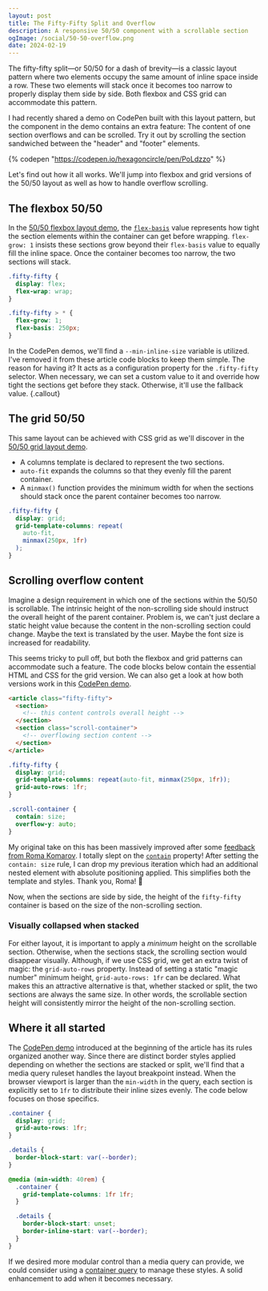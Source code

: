 ```yaml
---
layout: post
title: The Fifty-Fifty Split and Overflow
description: A responsive 50/50 component with a scrollable section
ogImage: /social/50-50-overflow.png
date: 2024-02-19
---
```


The fifty-fifty split—or 50/50 for a dash of brevity—is a classic layout pattern where two elements occupy the same amount of inline space inside a row. These two elements will stack once it becomes too narrow to properly display them side by side. Both flexbox and CSS grid can accommodate this pattern.

I had recently shared a demo on CodePen built with this layout pattern, but the component in the demo contains an extra feature: The content of one section overflows and can be scrolled. Try it out by scrolling the section sandwiched between the "header" and "footer" elements.

{% codepen "https://codepen.io/hexagoncircle/pen/PoLdzzo" %}

Let's find out how it all works. We'll jump into flexbox and grid versions of the 50/50 layout as well as how to handle overflow scrolling.

## The flexbox 50/50

In the [50/50 flexbox layout demo](https://codepen.io/hexagoncircle/pen/YzgdVEp), the <a href="https://developer.mozilla.org/en-US/docs/Web/CSS/flex-basis">`flex-basis`</a> value represents how tight the section elements within the container can get before wrapping. `flex-grow: 1` insists these sections grow beyond their `flex-basis` value to equally fill the inline space. Once the container becomes too narrow, the two sections will stack.

```scss
.fifty-fifty {
  display: flex;
  flex-wrap: wrap;
}

.fifty-fifty > * {
  flex-grow: 1;
  flex-basis: 250px;
}
```

In the CodePen demos, we'll find a `--min-inline-size` variable is utilized. I've removed it from these article code blocks to keep them simple. The reason for having it? It acts as a configuration property for the `.fifty-fifty` selector. When necessary, we can set a custom value to it and override how tight the sections get before they stack. Otherwise, it'll use the fallback value.
{.callout}

## The grid 50/50

This same layout can be achieved with CSS grid as we'll discover in the [50/50 grid layout demo](https://codepen.io/hexagoncircle/pen/poYYoLX).

- A columns template is declared to represent the two sections.
- `auto-fit` expands the columns so that they evenly fill the parent container.
- A `minmax()` function provides the minimum width for when the sections should stack once the parent container becomes too narrow.

```scss
.fifty-fifty {
  display: grid;
  grid-template-columns: repeat(
    auto-fit,
    minmax(250px, 1fr)
  );
}
```

## Scrolling overflow content

Imagine a design requirement in which one of the sections within the 50/50 is scrollable. The intrinsic height of the non-scrolling side should instruct the overall height of the parent container. Problem is, we can't just declare a static height value because the content in the non-scrolling section could change. Maybe the text is translated by the user. Maybe the font size is increased for readability.

This seems tricky to pull off, but both the flexbox and grid patterns can accommodate such a feature. The code blocks below contain the essential HTML and CSS for the grid version. We can also get a look at how both versions work in this [CodePen demo](https://codepen.io/hexagoncircle/pen/qBvvdbg).

```html
<article class="fifty-fifty">
  <section>
    <!-- this content controls overall height -->
  </section>
  <section class="scroll-container">
    <!-- overflowing section content -->
  </section>
</article>
```

```scss
.fifty-fifty {
  display: grid;
  grid-template-columns: repeat(auto-fit, minmax(250px, 1fr));
  grid-auto-rows: 1fr;
}

.scroll-container {
  contain: size;
  overflow-y: auto;
}
```

My original take on this has been massively improved after some [feedback from Roma Komarov](https://front-end.social/@kizu/111959588855601850). I totally slept on the [`contain`](https://developer.mozilla.org/en-US/docs/Web/CSS/contain) property! After setting the `contain: size` rule, I can drop my previous iteration which had an additional nested element with absolute positioning applied. This simplifies both the template and styles. Thank you, Roma! 👏

Now, when the sections are side by side, the height of the `fifty-fifty` container is based on the size of the non-scrolling section.

### Visually collapsed when stacked

For either layout, it is important to apply a _minimum_ height on the scrollable section. Otherwise, when the sections stack, the scrolling section would disappear visually. Although, if we use CSS grid, we get an extra twist of magic: the `grid-auto-rows` property. Instead of setting a static "magic number" minimum height, `grid-auto-rows: 1fr` can be declared. What makes this an attractive alternative is that, whether stacked or split, the two sections are always the same size. In other words, the scrollable section height will consistently mirror the height of the non-scrolling section.

## Where it all started

The [CodePen demo](https://codepen.io/hexagoncircle/pen/PoLdzzo) introduced at the beginning of the article has its rules organized another way. Since there are distinct border styles applied depending on whether the sections are stacked or split, we'll find that a media query ruleset handles the layout breakpoint instead. When the browser viewport is larger than the `min-width` in the query, each section is explicitly set to `1fr` to distribute their inline sizes evenly. The code below focuses on those specifics.

```scss
.container {
  display: grid;
  grid-auto-rows: 1fr;
}

.details {
  border-block-start: var(--border);
}

@media (min-width: 40rem) {
  .container {
    grid-template-columns: 1fr 1fr;
  }

  .details {
    border-block-start: unset;
    border-inline-start: var(--border);
  }
}
```

If we desired more modular control than a media query can provide, we could consider using a [container query](https://developer.mozilla.org/en-US/docs/Web/CSS/CSS_containment/Container_queries) to manage these styles. A solid enhancement to add when it becomes necessary.